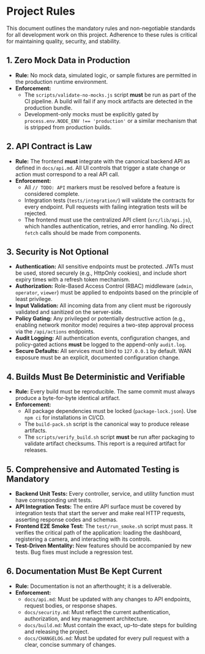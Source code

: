 # Project Rules

This document outlines the mandatory rules and non-negotiable standards for all development work on this project. Adherence to these rules is critical for maintaining quality, security, and stability.

## 1. Zero Mock Data in Production

*   **Rule:** No mock data, simulated logic, or sample fixtures are permitted in the production runtime environment.
*   **Enforcement:**
    *   The `scripts/validate-no-mocks.js` script **must** be run as part of the CI pipeline. A build will fail if any mock artifacts are detected in the production bundle.
    *   Development-only mocks must be explicitly gated by `process.env.NODE_ENV !== 'production'` or a similar mechanism that is stripped from production builds.

## 2. API Contract is Law

*   **Rule:** The frontend **must** integrate with the canonical backend API as defined in `docs/api.md`. All UI controls that trigger a state change or action must correspond to a real API call.
*   **Enforcement:**
    *   All `// TODO: API` markers must be resolved before a feature is considered complete.
    *   Integration tests (`tests/integration/`) will validate the contracts for every endpoint. Pull requests with failing integration tests will be rejected.
    *   The frontend must use the centralized API client (`src/lib/api.js`), which handles authentication, retries, and error handling. No direct `fetch` calls should be made from components.

## 3. Security is Not Optional

*   **Authentication:** All sensitive endpoints must be protected. JWTs must be used, stored securely (e.g., HttpOnly cookies), and include short expiry times with a refresh token mechanism.
*   **Authorization:** Role-Based Access Control (RBAC) middleware (`admin`, `operator`, `viewer`) must be applied to endpoints based on the principle of least privilege.
*   **Input Validation:** All incoming data from any client must be rigorously validated and sanitized on the server-side.
*   **Policy Gating:** Any privileged or potentially destructive action (e.g., enabling network monitor mode) requires a two-step approval process via the `/api/actions` endpoints.
*   **Audit Logging:** All authentication events, configuration changes, and policy-gated actions **must** be logged to the append-only `audit.log`.
*   **Secure Defaults:** All services must bind to `127.0.0.1` by default. WAN exposure must be an explicit, documented configuration change.

## 4. Builds Must Be Deterministic and Verifiable

*   **Rule:** Every build must be reproducible. The same commit must always produce a byte-for-byte identical artifact.
*   **Enforcement:**
    *   All package dependencies must be locked (`package-lock.json`). Use `npm ci` for installations in CI/CD.
    *   The `build-pack.sh` script is the canonical way to produce release artifacts.
    *   The `scripts/verify_build.sh` script **must** be run after packaging to validate artifact checksums. This report is a required artifact for releases.

## 5. Comprehensive and Automated Testing is Mandatory

*   **Backend Unit Tests:** Every controller, service, and utility function must have corresponding unit tests.
*   **API Integration Tests:** The entire API surface must be covered by integration tests that start the server and make real HTTP requests, asserting response codes and schemas.
*   **Frontend E2E Smoke Test:** The `test/run_smoke.sh` script must pass. It verifies the critical path of the application: loading the dashboard, registering a camera, and interacting with its controls.
*   **Test-Driven Mentality:** New features should be accompanied by new tests. Bug fixes must include a regression test.

## 6. Documentation Must Be Kept Current

*   **Rule:** Documentation is not an afterthought; it is a deliverable.
*   **Enforcement:**
    *   `docs/api.md`: Must be updated with any changes to API endpoints, request bodies, or response shapes.
    *   `docs/security.md`: Must reflect the current authentication, authorization, and key management architecture.
    *   `docs/build.md`: Must contain the exact, up-to-date steps for building and releasing the project.
    *   `docs/CHANGELOG.md`: Must be updated for every pull request with a clear, concise summary of changes.